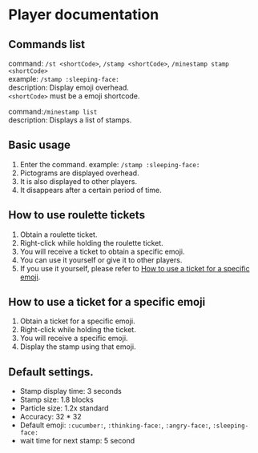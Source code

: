 # Player documentation

## Commands list
command: `/st <shortCode>`, `/stamp <shortCode>`, `/minestamp stamp <shortCode>`<br>
example: `/stamp :sleeping-face:`<br>
description: Display emoji overhead.<br>
`<shortCode>` must be a emoji shortcode.<br>

command:`/minestamp list`<br>
description: Displays a list of stamps.<br>

## Basic usage
1. Enter the command. example: `/stamp :sleeping-face:`
2. Pictograms are displayed overhead.
3. It is also displayed to other players.
4. It disappears after a certain period of time.

## How to use roulette tickets
1. Obtain a roulette ticket.
2. Right-click while holding the roulette ticket.
3. You will receive a ticket to obtain a specific emoji.
4. You can use it yourself or give it to other players.
5. If you use it yourself, please refer to [How to use a ticket for a specific emoji](#_5).

## How to use a ticket for a specific emoji
1. Obtain a ticket for a specific emoji.
2. Right-click while holding the ticket.
3. You will receive a specific emoji.
4. Display the stamp using that emoji.

## Default settings.
- Stamp display time: 3 seconds
- Stamp size: 1.8 blocks
- Particle size: 1.2x standard
- Accuracy: 32 * 32
- Default emoji: `:cucumber:`, `:thinking-face:`, `:angry-face:`, `:sleeping-face:`
- wait time for next stamp: 5 second


